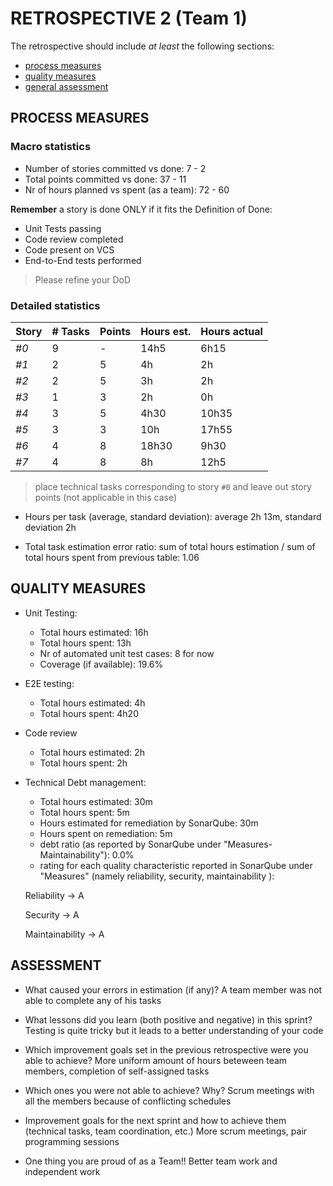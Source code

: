 RETROSPECTIVE 2 (Team 1)
=====================================

The retrospective should include _at least_ the following
sections:

- [process measures](#process-measures)
- [quality measures](#quality-measures)
- [general assessment](#assessment)

## PROCESS MEASURES 

### Macro statistics

- Number of stories committed vs done: 7 - 2 
- Total points committed vs done: 37 - 11
- Nr of hours planned vs spent (as a team): 72 - 60

**Remember**  a story is done ONLY if it fits the Definition of Done:
 
- Unit Tests passing
- Code review completed
- Code present on VCS
- End-to-End tests performed

> Please refine your DoD 

### Detailed statistics

| Story  | # Tasks | Points | Hours est. | Hours actual |
|--------|---------|--------|------------|--------------|
| _#0_   |    9    |   -    |   14h5     |   6h15       |
| _#1_   |    2    |   5    |   4h       |   2h         |
| _#2_   |    2    |   5    |   3h       |   2h         |
| _#3_   |    1    |   3    |   2h       |   0h         |
| _#4_   |    3    |   5    |   4h30     |   10h35      |
| _#5_   |    3    |   3    |   10h      |   17h55      |
| _#6_   |    4    |   8    |   18h30    |   9h30       |
| _#7_   |    4    |   8    |   8h       |   12h5       |   

> place technical tasks corresponding to story `#0` and leave out story points (not applicable in this case)

- Hours per task (average, standard deviation): average 2h 13m, standard deviation 2h

- Total task estimation error ratio: sum of total hours estimation / sum of total hours spent from previous table: 1.06
  
## QUALITY MEASURES 

- Unit Testing:
  - Total hours estimated:  16h
  - Total hours spent: 13h
  - Nr of automated unit test cases:  8 for now
  - Coverage (if available): 19.6%
- E2E testing:
  - Total hours estimated: 4h 
  - Total hours spent: 4h20
- Code review 
  - Total hours estimated: 2h
  - Total hours spent: 2h
- Technical Debt management:
  - Total hours estimated: 30m 
  - Total hours spent: 5m
  - Hours estimated for remediation by SonarQube: 30m
  - Hours spent on remediation: 5m 
  - debt ratio (as reported by SonarQube under "Measures-Maintainability"): 0.0%
  - rating for each quality characteristic reported in SonarQube under "Measures" (namely reliability, security, maintainability ):

  Reliability -> A
  
  Security -> A
  
  Maintainability -> A

## ASSESSMENT

- What caused your errors in estimation (if any)?
A team member was not able to complete any of his tasks 
 
- What lessons did you learn (both positive and negative) in this sprint?
Testing is quite tricky but it leads to a better understanding of your code

- Which improvement goals set in the previous retrospective were you able to achieve? 
  More uniform amount of hours beteween team members, completion of self-assigned tasks
  
- Which ones you were not able to achieve? Why?
Scrum meetings with all the members because of conflicting schedules

- Improvement goals for the next sprint and how to achieve them (technical tasks, team coordination, etc.)
More scrum meetings, pair programming sessions

- One thing you are proud of as a Team!!
Better team work and independent work
 

